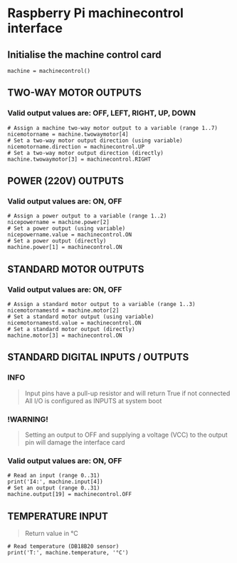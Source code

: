 # Raspberry Pi machinecontrol interface
 
## Initialise the machine control card

    machine = machinecontrol()

## TWO-WAY MOTOR OUTPUTS
### Valid output values are: OFF, LEFT, RIGHT, UP, DOWN

    # Assign a machine two-way motor output to a variable (range 1..7)
    nicemotorname = machine.twowaymotor[4]
    # Set a two-way motor output direction (using variable)
    nicemotorname.direction = machinecontrol.UP
    # Set a two-way motor output direction (directly)
    machine.twowaymotor[3] = machinecontrol.RIGHT

## POWER (220V) OUTPUTS
### Valid output values are: ON, OFF

    # Assign a power output to a variable (range 1..2)
    nicepowername = machine.power[2]
    # Set a power output (using variable)
    nicepowername.value = machinecontrol.ON
    # Set a power output (directly)
    machine.power[1] = machinecontrol.ON

## STANDARD MOTOR OUTPUTS
### Valid output values are: ON, OFF

    # Assign a standard motor output to a variable (range 1..3)
    nicemotornamestd = machine.motor[2]
    # Set a standard motor output (using variable)
    nicemotornamestd.value = machinecontrol.ON
    # Set a standard motor output (directly)
    machine.motor[3] = machinecontrol.ON

## STANDARD DIGITAL INPUTS / OUTPUTS
### INFO
> Input pins have a pull-up resistor and
> will return True if not connected
> All I/O is configured as INPUTS at
> system boot

### !WARNING!
> Setting an output to OFF and supplying 
> a voltage (VCC) to the output pin will
> damage the interface card

### Valid output values are: ON, OFF

    # Read an input (range 0..31)
    print('I4:', machine.input[4])
    # Set an output (range 0..31)
    machine.output[19] = machinecontrol.OFF

## TEMPERATURE INPUT
> Return value in °C

    # Read temperature (DB18B20 sensor)
    print('T:', machine.temperature, '°C')
